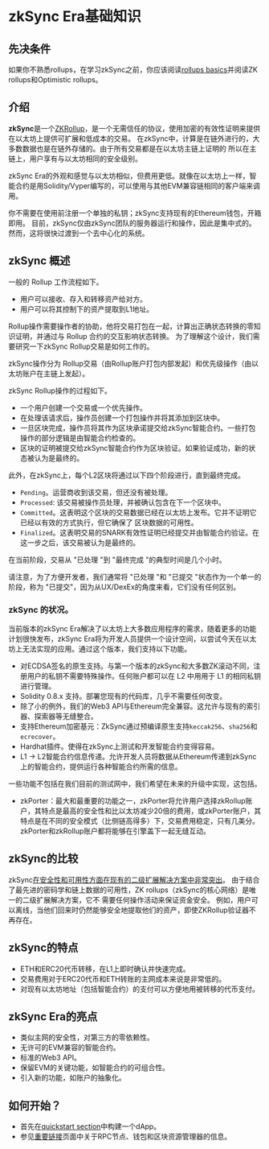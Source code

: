 # zkSync Era基础知识

## 先决条件

如果你不熟悉rollups，在学习zkSync之前，你应该阅读[rollups basics](./rollups.md)并阅读ZK rollups和Optimistic rollups。

## 介绍

**zkSync**是一个[ZKRollup](./rollups.md#what-are-zk-rollups)，是一个无需信任的协议，使用加密的有效性证明来提供
在以太坊上提供可扩展和低成本的交易。
在zkSync中，计算是在链外进行的，大多数数据也是在链外存储的。由于所有交易都是在以太坊主链上证明的
所以在主链上，用户享有与以太坊相同的安全级别。

zkSync Era的外观和感觉与以太坊相似，但费用更低。就像在以太坊上一样，智能合约是用Solidity/Vyper编写的，可以使用与其他EVM兼容链相同的客户端来调用。

你不需要在使用前注册一个单独的私钥；zkSync支持现有的Ethereum钱包，开箱即用。
目前，zkSync仅由zkSync团队的服务器运行和操作，因此是集中式的。然而，这将很快过渡到一个去中心化的系统。

## zkSync 概述

<!---
这两部分将能够相互配合，并被放在一起。这意味着，zkRollup方面的合约和账户将
能够毫无问题地与zkPorter方面的账户一起工作，反之亦然。
-->

一般的 Rollup 工作流程如下。

- 用户可以接收、存入和转移资产给对方。
- 用户可以将其控制下的资产提取到L1地址。

Rollup操作需要操作者的协助，他将交易打包在一起，计算出正确状态转换的零知识证明，并通过与 Rollup 合约的交互影响状态转换。
为了理解这个设计，我们需要研究一下zkSync Rollup交易是如何工作的。

zkSync操作分为 Rollup交易（由Rollup账户打包内部发起）和优先级操作（由以太坊账户在主链上发起）。

zkSync Rollup操作的过程如下。

- 一个用户创建一个交易或一个优先操作。
- 在处理该请求后，操作员创建一个打包操作并将其添加到区块中。
- 一旦区块完成，操作员将其作为区块承诺提交给zkSync智能合约。一些打包操作的部分逻辑是由智能合约检查的。
- 区块的证明被提交给zkSync智能合约作为区块验证。如果验证成功，新的状态被认为是最终的。

此外，在zkSync上，每个L2区块将通过以下四个阶段进行，直到最终完成。

- `Pending`。运营商收到该交易，但还没有被处理。
- `Processed`: 该交易被操作员处理，并被确认包含在下一个区块中。
- `Committed`。这表明这个区块的交易数据已经在以太坊上发布。它并不证明它已经以有效的方式执行，但它确保了
  区块数据的可用性。
- `Finalized`。这表明交易的SNARK有效性证明已经提交并由智能合约验证。在这一步之后，该交易被认为是最终的。

在当前阶段，交易从 "已处理 "到 "最终完成 "的典型时间是几个小时。

请注意，为了方便开发者，我们通常将 "已处理 "和 "已提交 "状态作为一个单一的阶段，称为 "已提交"，因为从UX/DexEx的角度来看，它们没有任何区别。

### zkSync 的状况。

当前版本的zkSync Era解决了以太坊上大多数应用程序的需求，随着更多的功能计划很快发布，zkSync Era将为开发人员提供一个设计空间，以尝试今天在以太坊上无法实现的应用。通过这个版本，我们支持以下功能。

- 对ECDSA签名的原生支持。与第一个版本的zkSync和大多数ZK滚动不同，注册用户的私钥不需要特殊操作。任何账户都可以在 L2 中用用于 L1 的相同私钥进行管理。
- Solidity 0.8.x 支持。部署您现有的代码库，几乎不需要任何改变。
- 除了小的例外，我们的Web3 API与Ethereum完全兼容。这允许与现有的索引器、探索器等无缝整合。
- 支持Ethereum加密基元：ZkSync通过预编译原生支持`keccak256`、`sha256`和`ecrecover`。
- Hardhat插件。使得在zkSync上测试和开发智能合约变得容易。
- L1 → L2智能合约信息传递。允许开发人员将数据从Ethereum传递到zkSync上的智能合约，提供运行各种智能合约所需的信息。

一些功能不包括在我们目前的测试网中，我们希望在未来的升级中实现，这包括。

- zkPorter：最大和最重要的功能之一，zkPorter将允许用户选择zkRollup账户，其特点是最高的安全性和比以太坊减少20倍的费用，或zkPorter账户，其特点是在不同的安全模式（比侧链高得多）下，交易费用稳定，只有几美分。zkPorter和zkRollup账户都将能够在引擎盖下一起无缝互动。

## zkSync的比较

zkSync[在安全性和可用性方面在现有的二级扩展解决方案中非常突出](https://blog.matter-labs.io/evaluating-ethereum-l2-scaling-solutions-a-comparison-framework-b6b2f410f955)。
由于结合了最先进的密码学和链上数据的可用性，ZK rollups（zkSync的核心网络）是唯一的二级扩展解决方案，它不
需要任何操作活动来保证资金安全。
例如，用户可以离线，当他们回来时仍然能够安全地提取他们的资产，即使ZKRollup验证器不再存在。

## zkSync的特点

- ETH和ERC20代币转移，在L1上即时确认并快速完成。
- 交易费用对于ERC20代币和ETH转账的主网成本来说是非常低的。
- 对现有以太坊地址（包括智能合约）的支付可以方便地用被转移的代币支付。

## zkSync Era的亮点

- 类似主网的安全性，对第三方的零依赖性。
- 无许可的EVM兼容的智能合约。
- 标准的Web3 API。
- 保留EVM的关键功能，如智能合约的可组合性。
- 引入新的功能，如账户的抽象化。

## 如何开始？

- 首先在[quickstart section](.../building-on-zksync/hello-world.md)中构建一个dApp。
- 参见[重要链接](.../troubleshooting/important-links.md)页面中关于RPC节点、钱包和区块资源管理器的信息。
